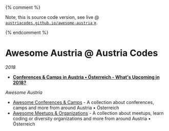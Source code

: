 {% comment %}

Note, this is source code version, see live @ [`austriacodes.github.io/awesome-austria` »](https://austriacodes.github.io/awesome-austria).

{% endcomment %}


# Awesome Austria @ Austria Codes

_2018_

- [**Conferences & Camps in Austria • Österreich - What's Upcoming in 2018?**](2018.md)


_Awesome Austria_

- [Awesome Conferences & Camps](CONFERENCES.md) - A collection about conferences, camps and more from around Austria • Österreich
- [Awesome Meetups & Organizations](MEETUPS.md) - A collection about meetups, learn coding or diversity organizations and more from around Austria • Österreich
